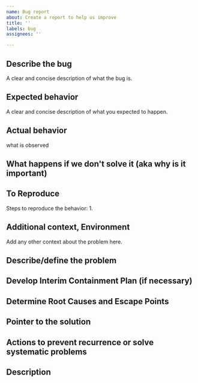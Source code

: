 ```yaml
---
name: Bug report
about: Create a report to help us improve
title: ''
labels: bug
assignees: ''

---
```


## Describe the bug
A clear and concise description of what the bug is.

## Expected behavior
A clear and concise description of what you expected to happen.

## Actual behavior
what is observed

## What happens if we don't solve it (aka why is it important)

## To Reproduce
Steps to reproduce the behavior:
1. 

## Additional context, Environment
Add any other context about the problem here.

## Describe/define the problem

## Develop Interim Containment Plan (if necessary)

## Determine Root Causes and Escape Points

## Pointer to the solution

## Actions to prevent recurrence or solve systematic problems

## Description
